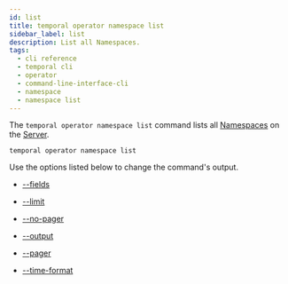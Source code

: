 ```yaml
---
id: list
title: temporal operator namespace list
sidebar_label: list
description: List all Namespaces.
tags:
  - cli reference
  - temporal cli
  - operator
  - command-line-interface-cli
  - namespace
  - namespace list
---
```


The `temporal operator namespace list` command lists all [Namespaces](/namespaces) on the [Server](/concepts/what-is-a-frontend-service).

`temporal operator namespace list`

Use the options listed below to change the command's output.

- [--fields](/cli/cmd-options/fields)

- [--limit](/cli/cmd-options/limit)

- [--no-pager](/cli/cmd-options/no-pager)

- [--output](/cli/cmd-options/output)

- [--pager](/cli/cmd-options/pager)

- [--time-format](/cli/cmd-options/time-format)
